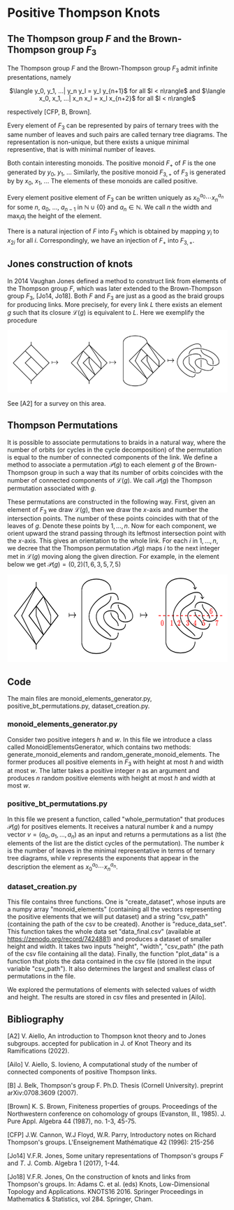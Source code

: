 # Positive Thompson Knots

## The Thompson group $F$ and the Brown-Thompson group $F_3$
The Thompson group $F$ and the Brown-Thompson group $F_3$ admit infinite presentations, namely 
<p align="center">
$\langle y_0, y_1, ...| y_n y_l = y_l y_{n+1}$ for all $l < n\rangle$ and
$\langle x_0, x_1, ...| x_n x_l = x_l x_{n+2}$ for all $l < n\rangle$
</p>
respectively [CFP, B, Brown].

Every element of $F_3$ can be represented by pairs of ternary trees with the same number of leaves and such pairs are called ternary tree diagrams. 
The representation is non-unique, but there exists a unique minimal representive, that is with minimal number of leaves.

Both contain interesting monoids. The positive monoid $F_+$ of $F$ is the one generated by $y_0$, $y_1$, ...
Similarly, the positive monoid $F_{3,+}$ of $F_3$ is  generated by by $x_0$, $x_1$, ...
The elements of these monoids are called positive.

Every element positive element of $F_3$ can be written uniquely as $x_0^{a_0}\cdots x_n^{a_n}$ for some $n$, $a_0$, ..., $a_{n-1}$ in $\mathbb{N} \cup \{0\}$ and $a_n\in \mathbb{N}$. We call $n$ the width and $\max_{i}a_i$ the height of the element.

There is a natural injection of $F$ into $F_3$ which is obtained by mapping $y_i$ to $x_{2i}$ for all $i$.
Correspondingly, we have an injection of $F_+$ into $F_{3,+}$.

## Jones construction of knots
In 2014 Vaughan Jones defined a method to construct link from elements of the Thompson group $F$, which was later extended to the Brown-Thompson group $F_3$, [Jo14, Jo18]. Both $F$ and $F_3$ are just as a good as the braid groups for producing links. More precisely, for every link $L$ there exists an element $g$ such that its closure $\mathcal{L}(g)$ is equivalent to $L$.
Here we exemplify the procedure
<p align="center">
  <img src="https://github.com/valerianoaiello/Positive-Thompson-knots/blob/main/.github/images/knots.png" />
</p>
See [A2] for a survey on this area.

## Thompson Permutations
It is possible to associate permutations to braids in a natural way, where the number of orbits (or cycles in the cycle decomposition) of the permutation is equal to the number of connected components of the link.
We define a method to associate a permutation $\mathcal{P}(g)$ to each element $g$ of the Brown-Thompson group in such a way that its number of orbits coincides with the number of connected components of $\mathcal{L}(g)$. We call $\mathcal{P}(g)$ the Thompson permutation associated with $g$.

These permutations are constructed in the following way.
First, given an element of $F_3$ we draw $\mathcal{L}(g)$, then we draw the $x$-axis and number the intersection points. 
The number of these points coincides with that of the leaves of $g$.
Denote these points by ${1, ..., n}$.
Now for each component, we orient upward the strand passing through its leftmost intersection point with the $x$-axis.
This gives an orientation to the whole link.
For each $i$ in ${1, ..., n}$, we decree that the Thompson permutation $\mathcal{P}(g)$ maps $i$ to the next integer met in $\mathcal{L}(g)$ moving along the given direction. For example, in the element below we get $\mathcal{P}(g)=(0,2)(1,6,3,5,7,5)$

<p align="center">
  <img src="https://github.com/valerianoaiello/Positive-Thompson-knots/blob/main/thompson_permutation.png" width="700" height="200"/>
</p>

## Code
The main files are monoid_elements_generator.py, positive_bt_permutations.py, dataset_creation.py.

### monoid_elements_generator.py
Consider two positive integers $h$ and $w$. 
In this file we introduce a class called MonoidElementsGenerator, which contains two methods: generate_monoid_elements and random_generate_monoid_elements.
The former produces all positive elements in $F_3$ with height at most $h$ and width at most $w$.
The latter takes a positive integer $n$ as an argument and produces $n$ random positive elements with height at most $h$ and width at most $w$.

### positive_bt_permutations.py
In this file we present a function, called "whole_permutation" that produces $\mathcal{P}(g)$ for positives elements. It receives 
a natural number $k$ and a numpy vector $v=(a_0,a_1, ..., a_n)$ as an input and returns a permutations as a list (the elements of the list are the distict cycles of the permutation). The number $k$ is the number of leaves in the minimal representative in terms of ternary tree diagrams, while $v$ represents
the exponents that appear in the description the element as  $x_0^{a_0}\cdots x_n^{a_n}$.

### dataset_creation.py

This file contains three functions. One is "create_dataset", whose inputs are a numpy array "monoid_elements" (containing all the vectors representing the positive elements that we will put dataset) and a string "csv_path" (containing the path of the csv to be created). Another is "reduce_data_set". This function takes the whole data set "data_final.csv" (available at https://zenodo.org/record/7424881) and produces a dataset of smaller height and width. It takes two inputs "height", "width", "csv_path" (the path of the csv file containing all the data). Finally, the function "plot_data" is a function that plots the data contained in the csv file (stored in the input variable "csv_path"). It also determines the largest and smallest class of permutations in the file.


We explored the permutations of elements with selected values of width and height. The results are stored in csv files and presented in [AiIo].


## Bibliography
[A2] V. Aiello, An introduction to Thompson knot theory and to Jones subgroups. accepted for publication in J. of Knot Theory and its Ramifications (2022).

[AiIo] V. Aiello, S. Iovieno, A computational study of the number of connected components of positive Thompson links.

[B] J. Belk, Thompson's group F. Ph.D. Thesis (Cornell University).  preprint arXiv:0708.3609 (2007).

[Brown] K. S. Brown, Finiteness properties of groups. Proceedings of the Northwestern conference on cohomology of groups (Evanston, Ill., 1985). J. Pure Appl. Algebra 44 (1987), no. 1-3, 45-75.

[CFP]
J.W. Cannon, W.J Floyd,   W.R. Parry, 
Introductory notes on Richard Thompson's groups.
L'Enseignement  Mathématique
42 (1996): 215-256


[Jo14] V.F.R. Jones, Some unitary representations of Thompson's groups $F$ and $T$. J. Comb. Algebra 1 (2017), 1-44.

[Jo18] V.F.R. Jones, On the construction of knots and links from Thompson's groups.  In: Adams C. et al. (eds) Knots, Low-Dimensional Topology and Applications. KNOTS16 2016. Springer Proceedings in Mathematics \& Statistics, vol 284. Springer, Cham.
